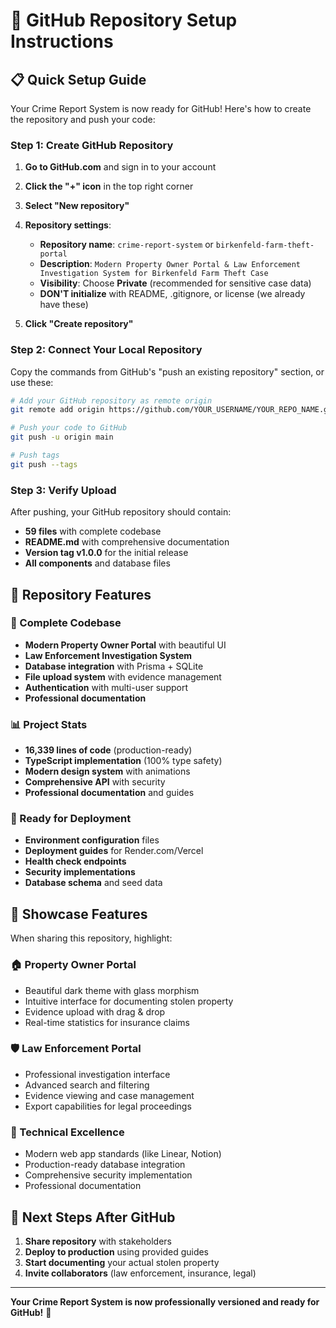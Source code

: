 # 🚀 GitHub Repository Setup Instructions

## 📋 **Quick Setup Guide**

Your Crime Report System is now ready for GitHub! Here's how to create the repository and push your code:

### **Step 1: Create GitHub Repository**

1. **Go to GitHub.com** and sign in to your account
2. **Click the "+" icon** in the top right corner
3. **Select "New repository"**
4. **Repository settings**:
   - **Repository name**: `crime-report-system` or `birkenfeld-farm-theft-portal`
   - **Description**: `Modern Property Owner Portal & Law Enforcement Investigation System for Birkenfeld Farm Theft Case`
   - **Visibility**: Choose **Private** (recommended for sensitive case data)
   - **DON'T initialize** with README, .gitignore, or license (we already have these)

5. **Click "Create repository"**

### **Step 2: Connect Your Local Repository**

Copy the commands from GitHub's "push an existing repository" section, or use these:

```bash
# Add your GitHub repository as remote origin
git remote add origin https://github.com/YOUR_USERNAME/YOUR_REPO_NAME.git

# Push your code to GitHub
git push -u origin main

# Push tags
git push --tags
```

### **Step 3: Verify Upload**

After pushing, your GitHub repository should contain:
- **59 files** with complete codebase
- **README.md** with comprehensive documentation
- **Version tag v1.0.0** for the initial release
- **All components** and database files

## 🎯 **Repository Features**

### **📁 Complete Codebase**
- **Modern Property Owner Portal** with beautiful UI
- **Law Enforcement Investigation System**
- **Database integration** with Prisma + SQLite
- **File upload system** with evidence management
- **Authentication** with multi-user support
- **Professional documentation**

### **📊 Project Stats**
- **16,339 lines of code** (production-ready)
- **TypeScript implementation** (100% type safety)
- **Modern design system** with animations
- **Comprehensive API** with security
- **Professional documentation** and guides

### **🔧 Ready for Deployment**
- **Environment configuration** files
- **Deployment guides** for Render.com/Vercel
- **Health check endpoints**
- **Security implementations**
- **Database schema** and seed data

## 🎨 **Showcase Features**

When sharing this repository, highlight:

### **🏠 Property Owner Portal**
- Beautiful dark theme with glass morphism
- Intuitive interface for documenting stolen property
- Evidence upload with drag & drop
- Real-time statistics for insurance claims

### **🛡️ Law Enforcement Portal**
- Professional investigation interface
- Advanced search and filtering
- Evidence viewing and case management
- Export capabilities for legal proceedings

### **🎯 Technical Excellence**
- Modern web app standards (like Linear, Notion)
- Production-ready database integration
- Comprehensive security implementation
- Professional documentation

## 🚀 **Next Steps After GitHub**

1. **Share repository** with stakeholders
2. **Deploy to production** using provided guides
3. **Start documenting** your actual stolen property
4. **Invite collaborators** (law enforcement, insurance, legal)

---

**Your Crime Report System is now professionally versioned and ready for GitHub!** 🎉
